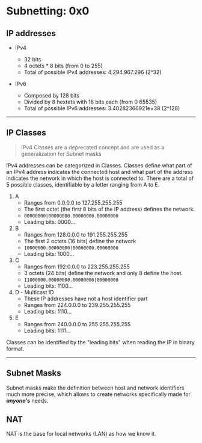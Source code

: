 # Subnetting: 0x0

## IP addresses

* IPv4

	* 32 bits
	* 4 octets \* 8 bits (from 0 to 255)
	* Total of possible IPv4 addresses: 4.294.967.296 (2^32)

* IPv6

	* Composed by 128 bits
	* Divided by 8 hextets with 16 bits each (from 0 65535)
	* Total of possible IPv6 addresses: 3.40282366921e+38 (2^128)

---
## IP Classes

>IPv4 Classes are a deprecated concept and are used as a generalization for Subnet masks

IPv4 addresses can be categorized in Classes.
Classes define what part of an IPv4 address indicates the connected host and what part of the address indicates the network in which the host is connected to.
There are a total of 5 possible classes, identifiable by a letter ranging from A to E.

1. A
	* Ranges from 0.0.0.0 to 127.255.255.255
	* The first octet (the first 8 bits of the IP address) defines the network.
	* ```00000000|00000000.00000000.00000000```
	* Leading bits: 0000...
2. B
	* Ranges from 128.0.0.0 to 191.255.255.255
	* The first 2 octets (16 bits) define the network
	* ```10000000.00000000|00000000.00000000```
	* Leading bits: 1000...
3. C
	* Ranges from 192.0.0.0 to 223.255.255.255
	* 3 octets (24 bits) define the network and only 8 define the host.
	* ```11000000.00000000.00000000|00000000```
	* Leading bits: 1100...
4. D - Multicast ID
	* These IP addresses have not a host identifier part
	* Ranges from 224.0.0.0 to 239.255.255.255 
	* Leading bits: 1110...
5. E
	* Ranges from 240.0.0.0 to 255.255.255.255
	* Leading bits: 1111...

Classes can be identified by the "leading bits" when reading the IP in binary format.

---
## Subnet Masks

Subnet masks make the definition between host and network identifiers much more precise, which allows to create networks specifically made for ***anyone's*** needs.

## NAT

NAT is the base for local networks (LAN) as how we know it.


